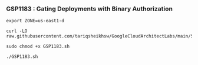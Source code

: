 ### GSP1183 :  Gating Deployments with Binary Authorization 

```
export ZONE=us-east1-d
```

```
curl -LO raw.githubusercontent.com/tariqsheikhsw/GoogleCloudArchitectLabs/main/Solutions/GSP1183.sh

sudo chmod +x GSP1183.sh

./GSP1183.sh
```
